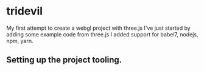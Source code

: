 # tridevil

My first attempt to create a webgl project with three.js
I've just started by adding some example code from three.js
I added support for babel7, nodejs, npm, yarn.

## Setting up the project tooling.
